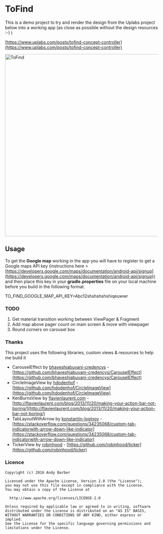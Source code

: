 # ToFind

This is a demo project to try and render the design from the Uplabs project below into a working app (as close as possible without the design resources :-) )

[https://www.uplabs.com/posts/tofind-concept-controller](https://www.uplabs.com/posts/tofind-concept-controller)

<p>
<img src="https://github.com/andyb129/ToFind/blob/master/screenshots%2to_find_anim.gif" height="600" alt="ToFind"/>
</p>

## Usage

To get the **Google map** working in the app you will have to register to get a Google maps API key (instructions here > [https://developers.google.com/maps/documentation/android-api/signup](https://developers.google.com/maps/documentation/android-api/signup))  
and then place this key in your **gradle.properties** file on your local machine before you build in the following format.

TO_FIND_GOOGLE_MAP_API_KEY=Abc12shshshshshiqeuwwr


### TODO
1. Get material transition working between ViewPager & Fragment
2. Add map above pager count on main screen & move with viewpager
3. Round corners on carousel box

### Thanks

This project uses the following libraries, custom views & resources to help me build it

* CarouselEffect by [bhaveshjabuvani-credencys](https://github.com/bhaveshjabuvani-credencys) - [https://github.com/bhaveshjabuvani-credencys/CarouselEffect](https://github.com/bhaveshjabuvani-credencys/CarouselEffect)
* CircleImageView by [hdodenhof](https://github.com/hdodenhof) - [https://github.com/hdodenhof/CircleImageView](https://github.com/hdodenhof/CircleImageView)
* KenBurnsView by [flavienlaurent.com](https://flavienlaurent.com) - [http://flavienlaurent.com/blog/2013/11/20/making-your-action-bar-not-boring/](http://flavienlaurent.com/blog/2013/11/20/making-your-action-bar-not-boring/)
* TabLayoutWithArrow by [konstantin-loginov](https://stackoverflow.com/users/1658267/konstantin-loginov) - [https://stackoverflow.com/questions/34235068/custom-tab-indicatorwith-arrow-down-like-indicator](https://stackoverflow.com/questions/34235068/custom-tab-indicatorwith-arrow-down-like-indicator)
* TickerView by [robinhood](https://github.com/robinhood) - [https://github.com/robinhood/ticker](https://github.com/robinhood/ticker)

### Licence
```
Copyright (c) 2016 Andy Barber

Licensed under the Apache License, Version 2.0 (the "License");
you may not use this file except in compliance with the License.
You may obtain a copy of the License at

  http://www.apache.org/licenses/LICENSE-2.0

Unless required by applicable law or agreed to in writing, software
distributed under the License is distributed on an "AS IS" BASIS,
WITHOUT WARRANTIES OR CONDITIONS OF ANY KIND, either express or implied.
See the License for the specific language governing permissions and
limitations under the License.
```
